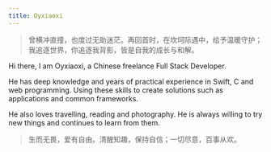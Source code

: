```yaml
---
title: Oyxiaoxi
---
```


<ClientOnly>
  <Firefly/>
</ClientOnly>

> 曾横冲直撞，也度过无助迷茫。再回首时，在坎坷际遇中，给予温暖守护；我追逐世界，你追逐我背影，皆是自我的成长与和解。

Hi there, I am Oyxiaoxi, a Chinese freelance Full Stack Developer.

He has deep knowledge and years of practical experience in Swift, C and web programming. Using these skills to create solutions such as applications and common frameworks.

He also loves travelling, reading and photography. He is always willing to try new things and continues to learn from them.

> 生而无畏，爱有自由。清醒知趣，保持自信；一切尽意，百事从欢。
